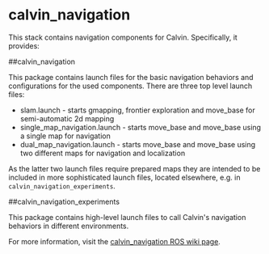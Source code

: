 calvin_navigation
=============

This stack contains navigation components for Calvin. Specifically, it provides: 

##calvin_navigation

This package contains launch files for the basic navigation behaviors and configurations for the used components. There are three top level launch files:

* slam.launch - starts gmapping, frontier exploration and move_base for semi-automatic 2d mapping
* single_map_navigation.launch - starts move_base and move_base using a single map for navigation
* dual_map_navigation.launch - starts move_base and move_base using two different maps for navigation and localization

As the latter two launch files require prepared maps they are intended to be included in more sophisticated launch files, located elsewhere, e.g. in `calvin_navigation_experiments`.

##calvin_navigation_experiments

This package contains high-level launch files to call Calvin's navigation behaviors in different environments.

For more information, visit the [calvin_navigation ROS wiki page](http://www.ros.org/wiki/calvin_navigation).
